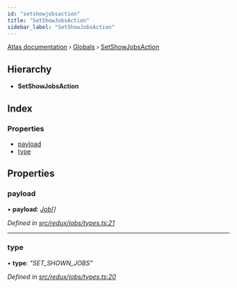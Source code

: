 ```yaml
---
id: "setshowjobsaction"
title: "SetShowJobsAction"
sidebar_label: "SetShowJobsAction"
---
```


[Atlas documentation](../index.md) › [Globals](../globals.md) › [SetShowJobsAction](setshowjobsaction.md)

## Hierarchy

* **SetShowJobsAction**

## Index

### Properties

* [payload](setshowjobsaction.md#payload)
* [type](setshowjobsaction.md#type)

## Properties

###  payload

• **payload**: *[Job](job.md)[]*

*Defined in [src/redux/jobs/types.ts:21](https://github.com/chronark/atlas/blob/d2ce11f/src/redux/jobs/types.ts#L21)*

___

###  type

• **type**: *"SET_SHOWN_JOBS"*

*Defined in [src/redux/jobs/types.ts:20](https://github.com/chronark/atlas/blob/d2ce11f/src/redux/jobs/types.ts#L20)*
